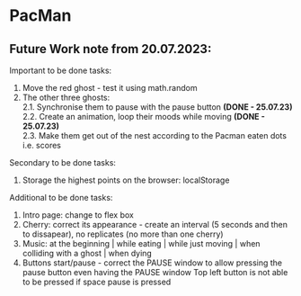 # PacMan

<h2>Future Work note from 20.07.2023: </h2>

Important to be done tasks:
1. Move the red ghost - test it using math.random <br />
2. The other three ghosts:<br />
   2.1. Synchronise them to pause with the pause button **(DONE - 25.07.23)** <br />
   2.2. Create an animation, loop their moods while moving **(DONE - 25.07.23)** <br />
   2.3. Make them get out of the nest according to the Pacman eaten dots i.e. scores<br />


Secondary to be done tasks: 
1. Storage the highest points on the browser: localStorage

Additional to be done tasks: 
1. Intro page: change to flex box 
2. Cherry: correct its appearance  - create an interval (5 seconds and then to dissapear), no replicates (no more than one cherry)
3. Music: at the beginning | while eating | while just moving | when colliding with a ghost | when dying 
4. Buttons start/pause - correct the PAUSE window to allow pressing the pause button even having the PAUSE window  Top left button is not able to be pressed if space pause is pressed

